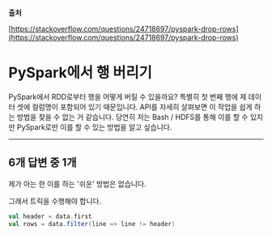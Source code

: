 **출처**

[https://stackoverflow.com/questions/24718697/pyspark-drop-rows](https://stackoverflow.com/questions/24718697/pyspark-drop-rows)

# PySpark에서 행 버리기

PySpark에서 RDD로부터 행을 어떻게 버릴 수 있을까요? 특별히 첫 번째 행에 제 데이터 셋에 컬럼명이 포함되어 있기 때문입니다. API를 자세히 살펴보면 이 작업을 쉽게 하는 방법을 찾을 수 없는 거 같습니다. 당연히 저는 Bash / HDFS를 통해 이를 할 수 있지만 PySpark로만 이를 할 수 있는 방법을 알고 싶습니다.

---

## 6개 답변 중 1개

제가 아는 한 이를 하는 '쉬운' 방법은 없습니다.

그래서 트릭을 수행해야 합니다.

```scala
val header = data.first
val rows = data.filter(line => line != header)
```
